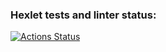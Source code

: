 ### Hexlet tests and linter status:
[![Actions Status](https://github.com/MarinaRodina/frontend-project-12/actions/workflows/hexlet-check.yml/badge.svg)](https://github.com/MarinaRodina/frontend-project-12/actions)